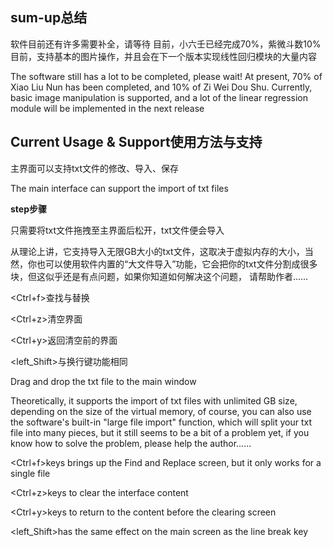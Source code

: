 ## sum-up总结

软件目前还有许多需要补全，请等待
目前，小六壬已经完成70%，紫微斗数10%
目前，支持基本的图片操作，并且会在下一个版本实现线性回归模块的大量内容

The software still has a lot to be completed, please wait!
At present, 70% of Xiao Liu Nun has been completed, and 10% of Zi Wei Dou Shu.
Currently, basic image manipulation is supported, and a lot of the linear regression module will be implemented in the next release

## Current Usage & Support使用方法与支持

主界面可以支持txt文件的修改、导入、保存

The main interface can support the import of txt files

**step步骤**

只需要将txt文件拖拽至主界面后松开，txt文件便会导入

从理论上讲，它支持导入无限GB大小的txt文件，这取决于虚拟内存的大小，当然，你也可以使用软件内置的“大文件导入”功能，它会把你的txt文件分割成很多块，但这似乎还是有点问题，如果你知道如何解决这个问题， 请帮助作者......

<Ctrl+f>查找与替换

<Ctrl+z>清空界面

<Ctrl+y>返回清空前的界面

<left_Shift>与换行键功能相同

Drag and drop the txt file to the main window

Theoretically, it supports the import of txt files with unlimited GB size, depending on the size of the virtual memory, of course, you can also use the software's built-in "large file import" function, which will split your txt file into many pieces, but it still seems to be a bit of a problem yet, if you know how to solve the problem, please help the author......

<Ctrl+f>keys brings up the Find and Replace screen, but it only works for a single file

<Ctrl+z>keys to clear the interface content

<Ctrl+y>keys to return to the content before the clearing screen

<left_Shift>has the same effect on the main screen as the line break key